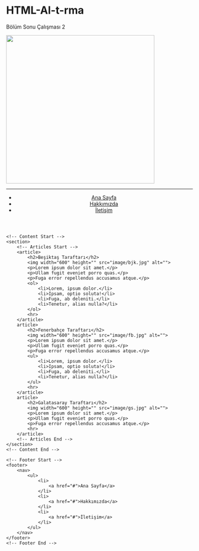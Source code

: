 # HTML-Al-t-rma
Bölüm Sonu Çalışması 2

<!DOCTYPE html>
<html lang="tr">
    <img width="400" height="" src="image/santra-sport.jpg" alt="">
    <hr>
<head>
    <meta charset="UTF-8">
    <meta http-equiv="X-UA-Compatible" content="IE=edge">
    <meta name="viewport" content="width=device-width, initial-scale=1.0">
    <title>Haber Başlıkları</title>
</head>
<body>
    <!-- Navbar Start -->
    <header>
        <nav>
            <ul>
                <li>
                    <a href="#">Ana Sayfa</a>
                </li>
                <li>
                    <a href="#">Hakkımızda</a>
                </li>
                <li>
                    <a href="#">İletişim</a>
                </li>
            </ul>
        </nav>
    </header>
    <!-- Navbar End -->

    <!-- Content Start -->
    <section>
        <!-- Articles Start -->
        <article>
            <h2>Beşiktaş Taraftarı</h2>
            <img width="600" height="" src="image/bjk.jpg" alt="">
            <p>Lorem ipsum dolor sit amet.</p>
            <p>Ullam fugit eveniet porro quas.</p>
            <p>Fuga error repellendus accusamus atque.</p>
            <ol>
                <li>Lorem, ipsum dolor.</li>
                <li>Ipsam, optio soluta!</li>
                <li>Fuga, ab deleniti.</li>
                <li>Tenetur, alias nulla?</li>
            </ol>
            <hr>
        </article>
        article>
            <h2>Fenerbahçe Taraftarı</h2>
            <img width="600" height="" src="image/fb.jpg" alt="">
            <p>Lorem ipsum dolor sit amet.</p>
            <p>Ullam fugit eveniet porro quas.</p>
            <p>Fuga error repellendus accusamus atque.</p>
            <ul>
                <li>Lorem, ipsum dolor.</li>
                <li>Ipsam, optio soluta!</li>
                <li>Fuga, ab deleniti.</li>
                <li>Tenetur, alias nulla?</li>
            </ul>
            <hr>
        </article>
        article>
            <h2>Galatasaray Taraftarı</h2>
            <img width="600" height="" src="image/gs.jpg" alt="">
            <p>Lorem ipsum dolor sit amet.</p>
            <p>Ullam fugit eveniet porro quas.</p>
            <p>Fuga error repellendus accusamus atque.</p>
            <hr>
        </article>
        <!-- Articles End -->
    </section>
    <!-- Content End -->

    <!-- Footer Start -->
    <footer>
        <nav>
            <ul>
                <li>
                    <a href="#">Ana Sayfa</a>
                </li>
                <li>
                    <a href="#">Hakkımızda</a>
                </li>
                <li>
                    <a href="#">İletişim</a>
                </li>
            </ul>
        </nav>
    </footer>
    <!-- Footer End -->
    
</body>
</html>
